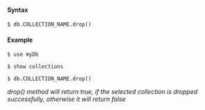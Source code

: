 #### Syntax
    $ db.COLLECTION_NAME.drop()

#### Example
    $ use myDb

    $ show collections

    $ db.COLLECTION_NAME.drop()

_drop() method will return true, if the selected collection is dropped successfully, otherwise it will return false_